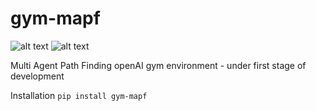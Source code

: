 # gym-mapf
![alt text](https://travis-ci.com/LevyvoNet/gym-mapf.svg?branch=master)
![alt text](https://img.shields.io/pypi/pyversions/gym-mapf.svg)

Multi Agent Path Finding openAI gym environment - under first stage of development


Installation
```pip install gym-mapf```


